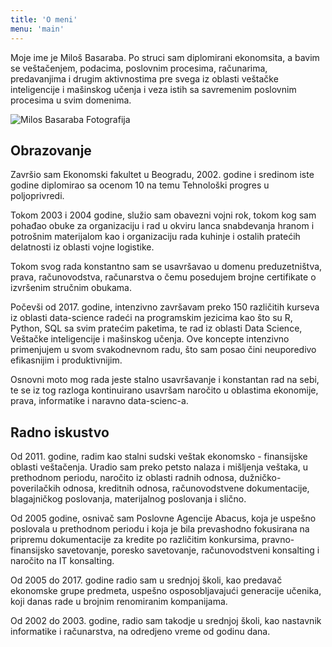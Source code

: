 ```yaml
---
title: 'O meni'
menu: 'main'
---
```


Moje ime je Miloš Basaraba. Po struci sam diplomirani ekonomsita, a bavim se veštačenjem, podacima, poslovnim procesima, računarima, predavanjima i drugim aktivnostima pre svega iz oblasti veštačke inteligencije i mašinskog učenja i veza istih sa savremenim poslovnim procesima u svim domenima.

![Milos Basaraba Fotografija](/./about_files/Slika_milos.png)
## Obrazovanje

Završio sam Ekonomski fakultet u Beogradu, 2002. godine i sredinom iste godine diplomirao sa ocenom 10 na temu Tehnološki progres u poljoprivredi. 

Tokom 2003 i 2004 godine, služio sam obavezni vojni rok, tokom kog sam pohađao obuke za organizaciju i rad u okviru lanca snabdevanja hranom i potrošnim materijalom kao i organizaciju rada kuhinje i ostalih pratećih delatnosti iz oblasti vojne logistike.

Tokom svog rada konstantno sam se usavršavao u domenu preduzetništva, prava, računovodstva, računarstva o čemu posedujem brojne certifikate o izvršenim stručnim obukama.

Počevši od 2017. godine, intenzivno završavam preko 150 različitih kurseva iz oblasti data-science radeći na programskim jezicima kao što su R, Python, SQL sa svim pratećim paketima, te rad iz oblasti Data Science, Veštačke inteligencije i mašinskog učenja. Ove koncepte intenzivno primenjujem u svom svakodnevnom radu, što sam posao čini neuporedivo efikasnijim i produktivnijim.

Osnovni moto mog rada jeste stalno usavršavanje i konstantan rad na sebi, te se iz tog razloga kontinuirano usavršam naročito u oblastima ekonomije, prava, informatike i naravno data-scienc-a.

## Radno iskustvo

Od 2011. godine, radim kao stalni sudski veštak ekonomsko - finansijske oblasti veštačenja. Uradio sam preko petsto nalaza i mišljenja veštaka, u prethodnom periodu, naročito iz oblasti radnih odnosa, dužničko-poverilačkih odnosa, kreditnih odnosa, računovodstvene dokumentacije, blagajničkog poslovanja, materijalnog poslovanja i slično.

Od 2005 godine, osnivač sam Poslovne Agencije Abacus, koja je uspešno poslovala u prethodnom periodu i koja je bila prevashodno fokusirana na pripremu dokumentacije za kredite po različitim konkursima, pravno-finansijsko savetovanje, poresko savetovanje, računovodstveni konsalting i naročito na IT konsalting. 

Od 2005 do 2017. godine radio sam u srednjoj školi, kao predavač ekonomske grupe predmeta, uspešno osposobljavajući generacije učenika, koji danas rade u brojnim renomiranim kompanijama.

Od 2002 do 2003. godine, radio sam takodje u srednjoj školi, kao nastavnik informatike i računarstva, na odredjeno vreme od godinu dana.
